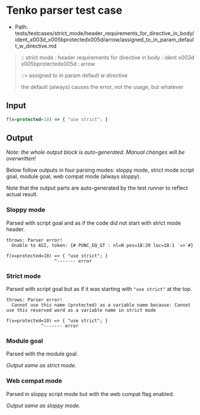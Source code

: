 # Tenko parser test case

- Path: tests/testcases/strict_mode/header_requirements_for_directive_in_body/ident_x003d_x005bprotectedx005d/arrow/assigned_to_in_param_default_w_directive.md

> :: strict mode : header requirements for directive in body : ident x003d x005bprotectedx005d : arrow
>
> ::> assigned to in param default w directive
>
> the default (always) causes the error, not the usage, but whatever

## Input


`````js
f(x=protected=10) => { "use strict"; }
`````

## Output

_Note: the whole output block is auto-generated. Manual changes will be overwritten!_

Below follow outputs in four parsing modes: sloppy mode, strict mode script goal, module goal, web compat mode (always sloppy).

Note that the output parts are auto-generated by the test runner to reflect actual result.

### Sloppy mode

Parsed with script goal and as if the code did not start with strict mode header.

`````
throws: Parser error!
  Unable to ASI, token: {# PUNC_EQ_GT : nl=N pos=18:20 loc=18:1 `=>`#}

f(x=protected=10) => { "use strict"; }
                  ^------- error
`````

### Strict mode

Parsed with script goal but as if it was starting with `"use strict"` at the top.

`````
throws: Parser error!
  Cannot use this name (protected) as a variable name because: Cannot use this reserved word as a variable name in strict mode

f(x=protected=10) => { "use strict"; }
             ^------- error
`````


### Module goal

Parsed with the module goal.

_Output same as strict mode._

### Web compat mode

Parsed in sloppy script mode but with the web compat flag enabled.

_Output same as sloppy mode._
